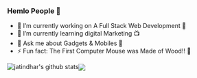 ### Hemlo People 👋




- 🔭 I’m currently working on A Full Stack Web Development :satellite:
- 🌱 I’m currently learning digital Marketing :tv:
- 💬 Ask me about Gadgets & Mobiles :iphone:
- ⚡ Fun fact: The First Computer Mouse was Made of Wood!! :hatched_chick:

![jatindhar's github stats](https://github-readme-stats.vercel.app/api?username=jatindhar&count_private=true&show_icons=true&theme=dark)<a href="https://github.com/jatindhar"><img align="center" src="https://github-readme-stats.vercel.app/api/top-langs/?username=jatindhar&layout=compact&theme=radical"/></a>

